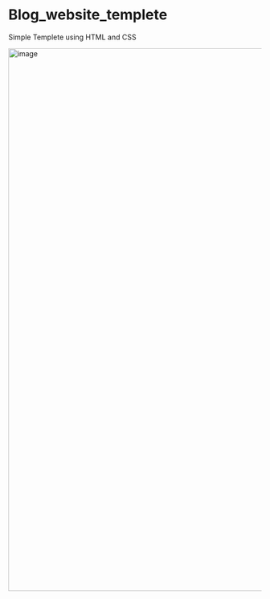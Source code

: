 # Blog_website_templete

Simple Templete using HTML and CSS

<img width="1080" alt="image" src="https://github.com/tushar1977/Blog_website_templete/assets/36126341/2a485e55-d049-4c28-adfc-6fbcfd805a77">
